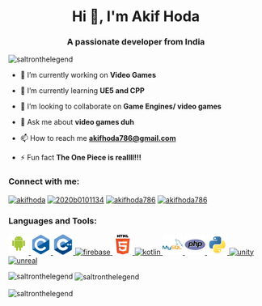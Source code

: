 <h1 align="center">Hi 👋, I'm Akif Hoda</h1>
<h3 align="center">A passionate developer from India</h3>

<p align="left"> <img src="https://komarev.com/ghpvc/?username=saltronthelegend&label=Profile%20views&color=0e75b6&style=flat" alt="saltronthelegend" /> </p>

- 🔭 I’m currently working on **Video Games**

- 🌱 I’m currently learning **UE5 and CPP**

- 👯 I’m looking to collaborate on **Game Engines/ video games**

- 💬 Ask me about **video games duh**

- 📫 How to reach me **akifhoda786@gmail.com**

- ⚡ Fun fact **The One Piece is reallll!!!**

<h3 align="left">Connect with me:</h3>
<p align="left">
<a href="https://linkedin.com/in/akifhoda" target="blank"><img align="center" src="https://raw.githubusercontent.com/rahuldkjain/github-profile-readme-generator/master/src/images/icons/Social/linked-in-alt.svg" alt="akifhoda" height="30" width="40" /></a>
<a href="https://www.hackerrank.com/2020b0101134" target="blank"><img align="center" src="https://raw.githubusercontent.com/rahuldkjain/github-profile-readme-generator/master/src/images/icons/Social/hackerrank.svg" alt="2020b0101134" height="30" width="40" /></a>
<a href="https://www.leetcode.com/akifhoda786" target="blank"><img align="center" src="https://raw.githubusercontent.com/rahuldkjain/github-profile-readme-generator/master/src/images/icons/Social/leet-code.svg" alt="akifhoda786" height="30" width="40" /></a>
<a href="https://auth.geeksforgeeks.org/user/akifhoda786" target="blank"><img align="center" src="https://raw.githubusercontent.com/rahuldkjain/github-profile-readme-generator/master/src/images/icons/Social/geeks-for-geeks.svg" alt="akifhoda786" height="30" width="40" /></a>
</p>

<h3 align="left">Languages and Tools:</h3>
<p align="left"> <a href="https://developer.android.com" target="_blank" rel="noreferrer"> <img src="https://raw.githubusercontent.com/devicons/devicon/master/icons/android/android-original-wordmark.svg" alt="android" width="40" height="40"/> </a> <a href="https://www.cprogramming.com/" target="_blank" rel="noreferrer"> <img src="https://raw.githubusercontent.com/devicons/devicon/master/icons/c/c-original.svg" alt="c" width="40" height="40"/> </a> <a href="https://www.w3schools.com/cpp/" target="_blank" rel="noreferrer"> <img src="https://raw.githubusercontent.com/devicons/devicon/master/icons/cplusplus/cplusplus-original.svg" alt="cplusplus" width="40" height="40"/> </a> <a href="https://firebase.google.com/" target="_blank" rel="noreferrer"> <img src="https://www.vectorlogo.zone/logos/firebase/firebase-icon.svg" alt="firebase" width="40" height="40"/> </a> <a href="https://www.w3.org/html/" target="_blank" rel="noreferrer"> <img src="https://raw.githubusercontent.com/devicons/devicon/master/icons/html5/html5-original-wordmark.svg" alt="html5" width="40" height="40"/> </a> <a href="https://kotlinlang.org" target="_blank" rel="noreferrer"> <img src="https://www.vectorlogo.zone/logos/kotlinlang/kotlinlang-icon.svg" alt="kotlin" width="40" height="40"/> </a> <a href="https://www.mysql.com/" target="_blank" rel="noreferrer"> <img src="https://raw.githubusercontent.com/devicons/devicon/master/icons/mysql/mysql-original-wordmark.svg" alt="mysql" width="40" height="40"/> </a> <a href="https://www.php.net" target="_blank" rel="noreferrer"> <img src="https://raw.githubusercontent.com/devicons/devicon/master/icons/php/php-original.svg" alt="php" width="40" height="40"/> </a> <a href="https://www.python.org" target="_blank" rel="noreferrer"> <img src="https://raw.githubusercontent.com/devicons/devicon/master/icons/python/python-original.svg" alt="python" width="40" height="40"/> </a> <a href="https://unity.com/" target="_blank" rel="noreferrer"> <img src="https://www.vectorlogo.zone/logos/unity3d/unity3d-icon.svg" alt="unity" width="40" height="40"/> </a> <a href="https://unrealengine.com/" target="_blank" rel="noreferrer"> <img src="https://raw.githubusercontent.com/kenangundogan/fontisto/036b7eca71aab1bef8e6a0518f7329f13ed62f6b/icons/svg/brand/unreal-engine.svg" alt="unreal" width="40" height="40"/> </a> </p>

<p><img align="left" src="https://github-readme-stats.vercel.app/api/top-langs?username=saltronthelegend&theme=dark&show_icons=true&locale=en&layout=compact" alt="saltronthelegend" /></p>

<p>&nbsp;<img align="center" src="https://github-readme-stats.vercel.app/api?username=saltronthelegend&theme=dark&show_icons=true&locale=en" alt="saltronthelegend" /></p>

<p><img align="center" src="https://github-readme-streak-stats.herokuapp.com/?user=saltronthelegend&theme=dark" alt="saltronthelegend" /></p>
